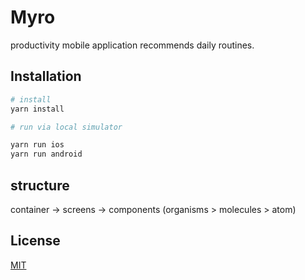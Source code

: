 # Myro

productivity mobile application recommends daily routines.

## Installation

```bash
# install
yarn install

# run via local simulator

yarn run ios 
yarn run android
```

## structure

container -> screens -> components (organisms > molecules > atom)



## License
[MIT](https://choosealicense.com/licenses/mit/)